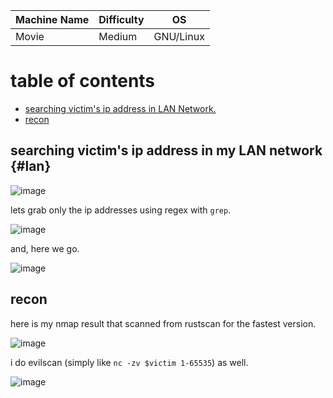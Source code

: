 |Machine Name|Difficulty|OS|
|-|-|-|
|Movie|Medium|GNU/Linux|

# table of contents
* [searching victim's ip address in LAN Network.](#lan)
* [recon](#recon)

## searching victim's ip address in my LAN network {#lan}
![image](https://github.com/Satpamnesia/hackmyvm.eu/assets/44630640/dd9a8a04-9664-4654-948a-d5b95e7bf0f2)

lets grab only the ip addresses using regex with `grep`.

![image](https://github.com/Satpamnesia/hackmyvm.eu/assets/44630640/73f3df94-d01e-4e5c-812f-8ecf99071acc)

and, here we go.

![image](https://github.com/Satpamnesia/hackmyvm.eu/assets/44630640/5ad30cdd-8eed-4878-ba1a-63e5e5e64125)

## recon
here is my nmap result that scanned from rustscan for the fastest version.

![image](https://github.com/Satpamnesia/hackmyvm.eu/assets/44630640/c3934bf6-581c-4775-ad9f-91b2d309bbf5)

i do evilscan (simply like `nc -zv $victim 1-65535`) as well.

![image](https://github.com/Satpamnesia/hackmyvm.eu/assets/44630640/15a3b950-2326-40e7-9e55-4261b3fe76ee)

